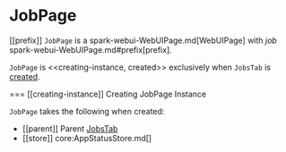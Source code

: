 # JobPage

[[prefix]]
`JobPage` is a spark-webui-WebUIPage.md[WebUIPage] with *job* spark-webui-WebUIPage.md#prefix[prefix].

`JobPage` is <<creating-instance, created>> exclusively when `JobsTab` is [created](JobsTab.md#creating-instance).

=== [[creating-instance]] Creating JobPage Instance

`JobPage` takes the following when created:

* [[parent]] Parent [JobsTab](JobsTab.md)
* [[store]] core:AppStatusStore.md[]
